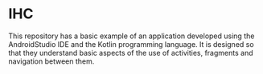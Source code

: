 # IHC
This repository has a basic example of an application developed using the AndroidStudio IDE and the Kotlin programming language. 
It is designed so that they understand basic aspects of the use of activities, fragments and navigation between them.
